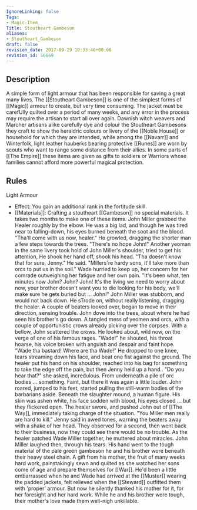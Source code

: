 ```yaml
---
IgnoreLinking: false
Tags:
- Magic-Item
Title: Stoutheart Gambeson
aliases:
- Stoutheart_Gambeson
draft: false
revision_date: 2017-09-29 10:33:46+00:00
revision_id: 56669
---
```


## Description
A simple form of light armour that has been responsible for saving a great many lives. The [[Stoutheart Gambeson]] is one of the simplest forms of [[Magic]] armour to create, but very time consuming. The jacket must be carefUlly quilted over a period of many weeks, and any error in the process may require the artisan to start all over again. Dawnish witch weavers and Marcher artisans alike carefully dye and colour the Stoutheart Gambesons they craft to show the heraldric colours or livery of the [[Noble House]] or household for which they are intended, while among the [[Navarr]] and Winterfolk, light leather hauberks bearing protective [[Runes]] are worn by scouts who want to range some distance from their allies. 
In some parts of [[The Empire]] these items are given as gifts to soldiers or Warriors whose families cannot afford more powerful magical protection.
## Rules
Light Armour
* Effect: You gain an additional rank in the fortitude skill.
* [[Materials]]: Crafting a stoutheart [[Gambeson]] no special materials. It takes two months to make one of these items.
John Miller grabbed the Healer roughly by the elbow. He was a big lad, and though he was tired near to falling-down, his eyes burned beneath the soot and the blood.
"Tha'll come with us now, healer." He growled, dragging the shorter man a few steps towards the trees.
"There's no hope John!" Another yeoman in the same livery took hold of John Miller's shoulder, tried to get his attention, He shook her hand off, shook his head.
"Tha doesn't know that for sure, Jenny." He said. "Millers're hardy sons, it'll take more than orcs to put us in the soil."
Wade hurried to keep up, her concern for her comrade outweighing her fatigue and her own pain.
"It's been what, ten minutes now John? John? John! It's the living we need to worry about now, your brother doesn't want you to die looking for his body, we'll make sure he gets buried but ... John!"
John Miller was stubborn, and would not back down. He sTrode on, without really listening, dragging the healer. A couple of beaters looked over, began to move in their direction, sensing trouble. John dove into the trees, about where he had seen his brother's go down. A tangled mess of yeomen and orcs, with a couple of opportunistic crows already picking over the corpses.
With a bellow, John scattered the crows. He looked about, wild now, on the verge of one of his famous rages. "Wade!" he shouted, his throat hoarse, his voice broken with anguish and despair and faint hope. "Wade tha bastard! Where are tha Wade!"
He dropped to one knee, tears streaming down his face, and beat one fist against the ground. The healer put his hand on his shoulder, reached into his bag for something to take the edge off the pain, but then Jenny held up a hand..
"Do you hear that?" she asked, incredulous. From underneath a pile of orc bodies ... something. Faint, but there it was again a little louder.
John roared, jumped to his feet, started pulling the still-warm bodies of the barbarians aside. Beneath the slaughter mound, a human figure. His skin was ashen white, his face sodden with blood, his eyes closed ... but they flickered open. The healer swore, and pushed John out of [[The Way]], immediately taking charge of the situation.
"You Miller men really are hard to kill." Jenny said in awed tones, warning the beaters away with a shake of her head. They observed for a second, then went back to their business, now they could see there would be no trouble. As the healer patched Wade Miller together, he muttered about miracles.
John Miller laughed then, through his tears. His hand went to the tough material of the pale green gambeson he and his brother wore beneath their heavy steel chain. A gift from his mother, the fruit of many weeks hard work, painstakingly sewn and quilted as she watched her sons come of age and prepare themselves for [[War]]. He'd been a little embarrassed when he and Wade had arrived at the [[Muster]] wearing the padded jackets, felt relieved when the [[Steward]] outfitted them with 'proper' armour. But now he silently thanked his mother for it, for her foresight and her hard work.
While he and his brother were tough, their mother's love made them well-nigh unkillable.